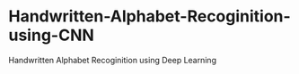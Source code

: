 # Handwritten-Alphabet-Recoginition-using-CNN
Handwritten Alphabet Recoginition using Deep Learning
